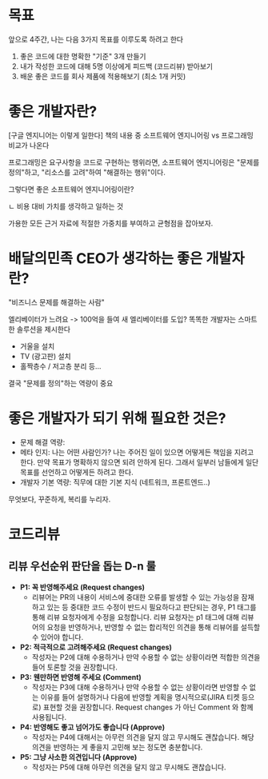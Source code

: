 # 목표
앞으로 4주간, 나는 다음 3가지 목표를 이루도록 하려고 한다
1. 좋은 코드에 대한 명확한 "기준" 3개 만들기
2. 내가 작성한 코드에 대해 5명 이상에게 피드백 (코드리뷰) 받아보기
3. 배운 좋은 코드를 회사 제품에 적용해보기 (최소 1개 커밋)

# 좋은 개발자란?
[구글 엔지니어는 이렇게 일한다] 책의 내용 중 소프트웨어 엔지니어링 vs 프로그래밍 비교가 나온다

프로그래밍은 요구사항을 코드로 구현하는 행위라면, 소프트웨어 엔지니어링은 "문제를 정의"하고, "리소스를 고려"하여 "해결하는 행위"이다.

그렇다면 좋은 소프트웨어 엔지니어링이란?

ㄴ 비용 대비 가치를 생각하고 일하는 것

가용한 모든 근거 자료에 적절한 가중치를 부여하고 균형점을 잡아보자.

# 배달의민족 CEO가 생각하는 좋은 개발자란?
"비즈니스 문제를 해결하는 사람"

엘리베이터가 느려요 -> 100억을 들여 새 엘리베이터를 도입? 똑똑한 개발자는 스마트한 솔루션을 제시한다

- 거울을 설치
- TV (광고판) 설치
- 홀짝층수 / 저고층 분리
등...

결국 "문제를 정의"하는 역량이 중요

# 좋은 개발자가 되기 위해 필요한 것은?
- 문제 해결 역량:
- 메타 인지: 나는 어떤 사람인가? 나는 주어진 일이 있으면 어떻게든 책임을 지려고 한다. 만약 목표가 명확하지 않으면 되려 안하게 된다. 그래서 일부러 남들에게 일단 목표를 선언하고 어떻게든 하려고 한다.
- 개발자 기본 역량: 직무에 대한 기본 지식 (네트워크, 프론트엔드..)

무엇보다, 꾸준하게, 복리를 누리자.

# 코드리뷰
## 리뷰 우선순위 판단을 돕는 D-n 룰
- **P1: 꼭 반영해주세요 (Request changes)**
    - 리뷰어는 PR의 내용이 서비스에 중대한 오류를 발생할 수 있는 가능성을 잠재하고 있는 등 중대한 코드 수정이 반드시 필요하다고 판단되는 경우, P1 태그를 통해 리뷰 요청자에게 수정을 요청합니다. 리뷰 요청자는 p1 태그에 대해 리뷰어의 요청을 반영하거나, 반영할 수 없는 합리적인 의견을 통해 리뷰어를 설득할 수 있어야 합니다.
- **P2: 적극적으로 고려해주세요 (Request changes)**
    - 작성자는 P2에 대해 수용하거나 만약 수용할 수 없는 상황이라면 적합한 의견을 들어 토론할 것을 권장합니다.
- **P3: 웬만하면 반영해 주세요 (Comment)**
    - 작성자는 P3에 대해 수용하거나 만약 수용할 수 없는 상황이라면 반영할 수 없는 이유를 들어 설명하거나 다음에 반영할 계획을 명시적으로(JIRA 티켓 등으로) 표현할 것을 권장합니다. Request changes 가 아닌 Comment 와 함께 사용됩니다.
- **P4: 반영해도 좋고 넘어가도 좋습니다 (Approve)**
    - 작성자는 P4에 대해서는 아무런 의견을 달지 않고 무시해도 괜찮습니다. 해당 의견을 반영하는 게 좋을지 고민해 보는 정도면 충분합니다.
- **P5: 그냥 사소한 의견입니다 (Approve)**
    - 작성자는 P5에 대해 아무런 의견을 달지 않고 무시해도 괜찮습니다.
